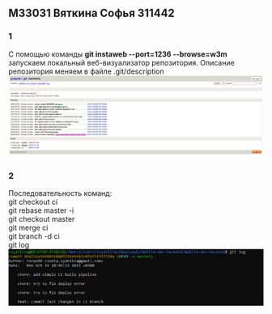## M33031 Вяткина Софья 311442
### 1
С помощью команды **git instaweb --port=1236 --browse=w3m**
запускаем локальный веб-визуализатор репозитория. Описание репозитория меняем в файле .git/description
![img.png](img.png)

### 2
Последовательность команд:\
git checkout ci \
git rebase master -i \
git checkout master \
git merge ci \
git branch -d ci \
git log 
![img_1.png](img_1.png)
